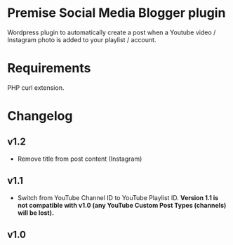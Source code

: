 # Premise Social Media Blogger plugin

Wordpress plugin to automatically create a post when a Youtube video / Instagram photo is added to your playlist / account.

# Requirements

PHP curl extension.

# Changelog

## v1.2
- Remove title from post content (Instagram)

## v1.1
- Switch from YouTube Channel ID to YouTube Playlist ID.
**Version 1.1 is not compatible with v1.0 (any YouTube Custom Post Types (channels) will be lost).**

## v1.0
